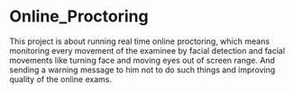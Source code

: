 # Online_Proctoring
This project is about running real time online proctoring, which means monitoring every movement of the examinee by facial detection and facial movements like turning face and moving eyes out of screen range. And sending a warning message to him not to do such things and improving quality of the online exams.
